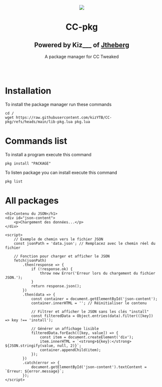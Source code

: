 <div align = "center">
  <img src = "https://www.jtheberg.cloud/assets/img/logo.png" />
  <h1>CC-pkg</h1>
  <h2>Powered by Kiz___ of <a href="https://jtheberg.cloud">Jtheberg</a></h2>
  <p>A package manager for CC Tweaked</p>
</div>
<br />
<br />

# Installation
To install the package manager run these commands
```
cd /
wget https://raw.githubusercontent.com/kizYTB/CC-pkg/refs/heads/main/lib-pkg.lua pkg.lua
```

# Commands list

To install a program execute this command

```
pkg install "PACKAGE"
```
To listen package you can install execute this command

```
pkg list
```

# All packages

    <h1>Contenu du JSON</h1>
    <div id="json-content">
        <p>Chargement des données...</p>
    </div>

    <script>
        // Exemple de chemin vers le fichier JSON
        const jsonPath = 'data.json'; // Remplacez avec le chemin réel du fichier

        // Fonction pour charger et afficher le JSON
        fetch(jsonPath)
            .then(response => {
                if (!response.ok) {
                    throw new Error('Erreur lors du chargement du fichier JSON.');
                }
                return response.json();
            })
            .then(data => {
                const container = document.getElementById('json-content');
                container.innerHTML = ''; // Réinitialiser le contenu

                // Filtrer et afficher le JSON sans les clés "install"
                const filteredData = Object.entries(data).filter(([key]) => key !== 'install');

                // Générer un affichage lisible
                filteredData.forEach(([key, value]) => {
                    const item = document.createElement('div');
                    item.innerHTML = `<strong>${key}:</strong> ${JSON.stringify(value, null, 2)}`;
                    container.appendChild(item);
                });
            })
            .catch(error => {
                document.getElementById('json-content').textContent = `Erreur: ${error.message}`;
            });
    </script>
